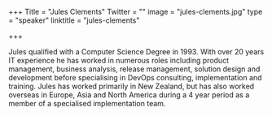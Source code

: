 +++
Title = "Jules Clements"
Twitter = ""
image = "jules-clements.jpg"
type = "speaker"
linktitle = "jules-clements"

+++

Jules qualified with a Computer Science Degree in 1993. With over 20 years IT experience he has worked in numerous roles including product management, business analysis, release management, solution design and development before specialising in DevOps consulting, implementation and training. Jules has worked primarily in New Zealand, but has also worked overseas in Europe, Asia and North America during a 4 year period as a member of a specialised implementation team.
